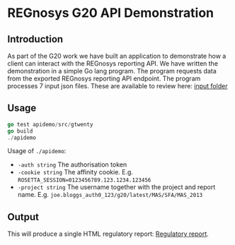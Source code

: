 # REGnosys G20 API Demonstration

## Introduction
As part of the G20 work we have built an application to demonstrate how a client can interact with the REGnosys reporting API.
We have written the demonstration in a simple Go lang program. The program requests data from the exported REGnosys reporting API endpoint.
The program processes 7 input json files. These are available to review here: [input folder](./input)

## Usage
```go
go test apidemo/src/gtwenty 
go build
./apidemo
```
Usage of `./apidemo`:
*  `-auth string`
    	The authorisation token
*  `-cookie string`
    	The affinity cookie. E.g. `ROSETTA_SESSION=0123456789.123.1234.123456`
*  `-project string`
    	The username together with the project and report name. E.g. `joe.bloggs_auth0_123/g20/latest/MAS/SFA/MAS_2013`

## Output

This will produce a single HTML regulatory report: [Regulatory report](./output/mas-use-cases.html). 
